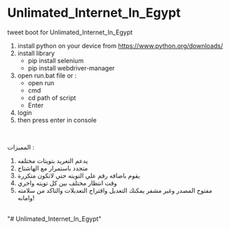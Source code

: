 # Unlimated_Internet_In_Egypt
tweet boot for Unlimated_Internet_In_Egypt

1. install python on your device from https://www.python.org/downloads/ <br>
2. install library <br>
	- pip install selenium <br>
	- pip install webdriver-manager <br>
3. open run.bat file or : <br>
	- open run <br>
	- cmd <br>
	- cd path of script <br>
	- Enter <br>
4. login  <br>
5. then press enter in console <br>
<br>


المميزات : <br>
1. يدعم التغريد بتويتات مختلفه <br>
2. متجدد باستمرار مع الهاشتاج <br>
3. يقوم باضافه رقم علي التويته حتي لاتكون متكررة <br>
4. وقت انتظار مختلف بين كل تويته واخري <br>
5. مفتوح المصدر وغير مشفر يمكنك التعديل واقتراح التعديلات والتاكد من سلامته وامانه! <br>

<br> "# Unlimated_Internet_In_Egypt"  <br>
